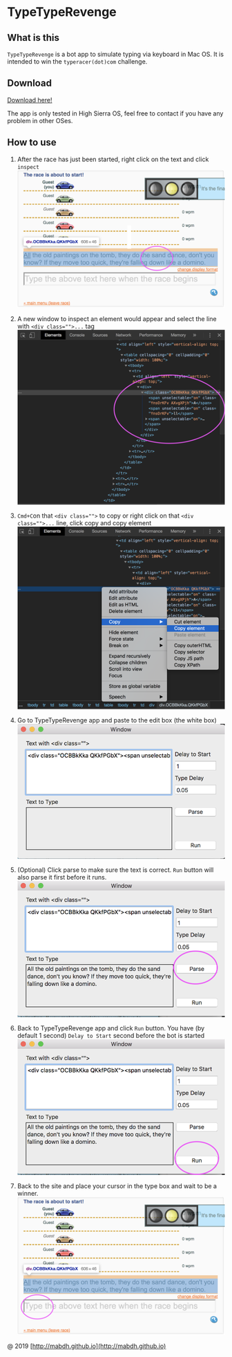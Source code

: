 # TypeTypeRevenge

## What is this

`TypeTypeRevenge` is a bot app to simulate typing via keyboard in Mac OS.
It is intended to win the `typeracer(dot)com` challenge.

## Download

[Download here!](https://raw.githubusercontent.com/mabdh/TypeTypeRevenge/master/dist/TypeTypeRevenge.app.zip)

The app is only tested in High Sierra OS, feel free to contact if you have any problem in other OSes.

## How to use
1. After the race has just been started, right click on the text and click `inspect`
![First Step](./img/1.png)

2. A new window to inspect an element would appear and select the line with `<div class="">...` tag
![Second Step](./img/2.png)

3. `Cmd+C`on that `<div class="">` to copy or right click on that `<div class="">...` line, click copy and copy element
![Third Step](./img/3.png)

4. Go to TypeTypeRevenge app and paste to the edit box (the white box)
![Fourth Step](./img/4.png)

5. (Optional) Click parse to make sure the text is correct. `Run` button will also parse it first before it runs.
![Fifth Step](./img/5.png)

6. Back to TypeTypeRevenge app and click `Run` button. You have (by default 1 second) `Delay to Start` second before the bot is started
![Sixth Step](./img/6.png)

7. Back to the site and place your cursor in the type box and wait to be a winner.
![Seventh Step](./img/7.png)

<!-- ## Here is the GIF
![Percontohan](./img/percontohan.gif)
-->

@ 2019
[http://mabdh.github.io](http://mabdh.github.io)
